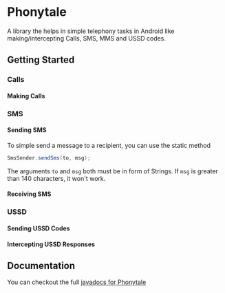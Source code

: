# Phonytale
A library the helps in simple telephony tasks in Android like making/intercepting Calls, SMS, MMS and USSD codes.

## Getting Started

### Calls

#### Making Calls

### SMS

#### Sending SMS
To simple send a message to a recipient, you can use the static method
```java
SmsSender.sendSms(to, msg);
```
The arguments `to` and `msg` both must be in form of Strings. If `msg` is greater than 140 characters, it won't work.

#### Receiving SMS

### USSD

#### Sending USSD Codes

#### Intercepting USSD Responses

## Documentation

You can checkout the full [javadocs for Phonytale](http://championswimmer.in/Phonytale/)